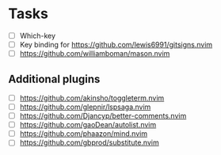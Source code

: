 # Tasks

- [ ] Which-key
- [ ] Key binding for https://github.com/lewis6991/gitsigns.nvim
- [ ] https://github.com/williamboman/mason.nvim

## Additional plugins

- [ ] https://github.com/akinsho/toggleterm.nvim
- [ ] https://github.com/glepnir/lspsaga.nvim
- [ ] https://github.com/Djancyp/better-comments.nvim
- [ ] https://github.com/gaoDean/autolist.nvim
- [ ] https://github.com/phaazon/mind.nvim
- [ ] https://github.com/gbprod/substitute.nvim

